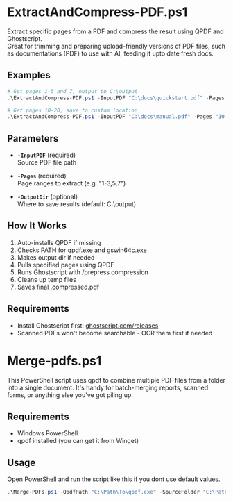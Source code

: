 

# ExtractAndCompress-PDF.ps1

Extract specific pages from a PDF and compress the result using QPDF and Ghostscript.  
Great for trimming and preparing upload-friendly versions of PDF files, such as documentations (PDF) to use with AI, feeding it upto date fresh docs.

## Examples

```powershell
# Get pages 1-5 and 7, output to C:\output
.\ExtractAndCompress-PDF.ps1 -InputPDF "C:\docs\quickstart.pdf" -Pages "1-5,7"

# Get pages 10-20, save to custom location
.\ExtractAndCompress-PDF.ps1 -InputPDF "C:\docs\manual.pdf" -Pages "10-20" -OutputDir "D:\pdfs"
```

## Parameters

- **`-InputPDF`** (required)  
  Source PDF file path

- **`-Pages`** (required)  
  Page ranges to extract (e.g. "1-3,5,7")

- **`-OutputDir`** (optional)  
  Where to save results (default: C:\output)

## How It Works

1. Auto-installs QPDF if missing
2. Checks PATH for qpdf.exe and gswin64c.exe
3. Makes output dir if needed
4. Pulls specified pages using QPDF
5. Runs Ghostscript with /prepress compression
6. Cleans up temp files
7. Saves final <filename>.compressed.pdf

## Requirements

- Install Ghostscript first: [ghostscript.com/releases](https://www.ghostscript.com/releases/)
- Scanned PDFs won't become searchable - OCR them first if needed



# Merge-pdfs.ps1

This PowerShell script uses qpdf to combine multiple PDF files from a folder into a single document. It's handy for batch-merging reports, scanned forms, or anything else you've got piling up.

## Requirements

- Windows PowerShell
- qpdf installed (you can get it from Winget)
## Usage

Open PowerShell and run the script like this if you dont use default values. 

```powershell
.\Merge-PDFs.ps1 -QpdfPath "C:\Path\To\qpdf.exe" -SourceFolder "C:\Path\To\PDFs" -OutputFileName "combined.pdf"